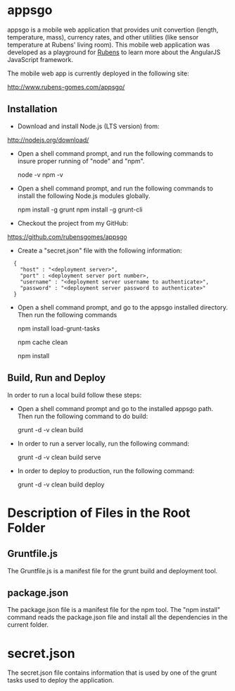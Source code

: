 # appsgo

appsgo is a mobile web application that provides unit convertion
(length, temperature, mass), currency rates, and other utilities
(like sensor temperature at Rubens' living room).  This mobile web
application was developed as a playground for [Rubens](http://www.rubens-gomes.com)
to learn more about the AngularJS JavaScript framework.

The mobile web app is currently deployed in the following site:

http://www.rubens-gomes.com/appsgo/

## Installation

* Download and install Node.js (LTS version) from:

http://nodejs.org/download/

* Open a shell command prompt, and run the following commands to insure
proper running of "node" and "npm".

    node -v
    npm -v

* Open a shell command prompt, and run the following commands to install
the following Node.js modules globally.

    npm install -g grunt
    npm install -g grunt-cli

* Checkout the project from my GitHub:

https://github.com/rubensgomes/appsgo

* Create a "secret.json" file with the following information:
```
  {
    "host" : "<deployment server>",
    "port" : <deployment server port number>,
    "username" : "<deployment server username to authenticate>",
    "password" : "<deployment server password to authenticate>"
  }
```

* Open a shell command prompt, and go to the appsgo installed directory.
Then run the following commands

    npm install load-grunt-tasks

    npm cache clean

    npm install


## Build, Run and Deploy

In order to run a local build follow these steps:

* Open a shell command prompt and go to the installed appsgo path.
Then run the following command to do build:

    grunt -d -v clean build

* In order to run a server locally, run the following command:

    grunt -d -v clean build serve

* In order to deploy to production, run the following command:

    grunt -d -v clean build deploy

# Description of Files in the Root Folder

## Gruntfile.js

The Gruntfile.js is a manifest file for the grunt build and deployment tool.

## package.json

The package.json file is a manifest file for the npm tool.  The "npm install"
command reads the package.json file and install all the dependencies in the
current folder.

# secret.json

The secret.json file contains information that is used by one of the
grunt tasks used to deploy the application.

